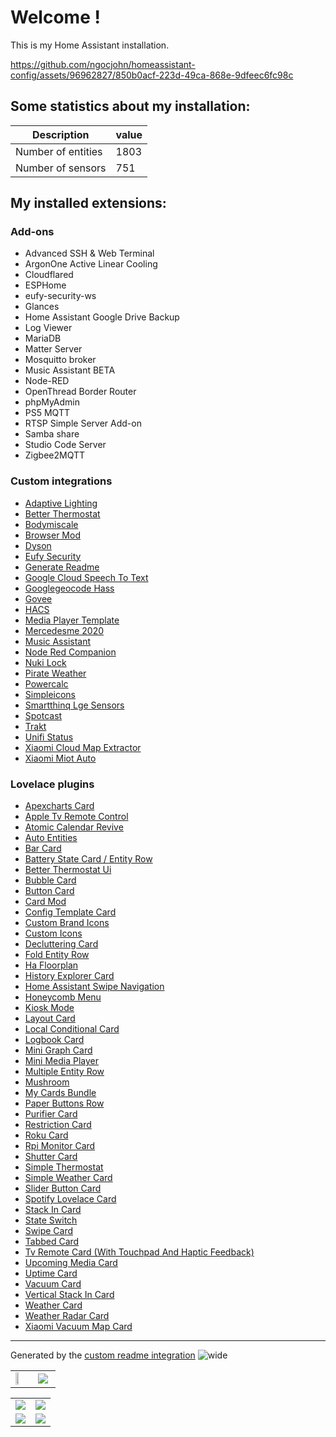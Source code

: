 # Welcome !

This is my Home Assistant installation.


https://github.com/ngocjohn/homeassistant-config/assets/96962827/850b0acf-223d-49ca-868e-9dfeec6fc98c



## Some statistics about my installation:

Description | value
-- | --
Number of entities | 1803
Number of sensors | 751


## My installed extensions:

### Add-ons
- Advanced SSH & Web Terminal
- ArgonOne Active Linear Cooling
- Cloudflared
- ESPHome
- eufy-security-ws
- Glances
- Home Assistant Google Drive Backup
- Log Viewer
- MariaDB
- Matter Server
- Mosquitto broker
- Music Assistant BETA
- Node-RED
- OpenThread Border Router
- phpMyAdmin
- PS5 MQTT
- RTSP Simple Server Add-on
- Samba share
- Studio Code Server
- Zigbee2MQTT

### Custom integrations
- [Adaptive Lighting](https://github.com/basnijholt/adaptive-lighting)
- [Better Thermostat](https://github.com/KartoffelToby/better_thermostat)
- [Bodymiscale](https://github.com/dckiller51/bodymiscale)
- [Browser Mod](https://github.com/thomasloven/hass-browser_mod)
- [Dyson](https://github.com/libdyson-wg/ha-dyson)
- [Eufy Security](https://github.com/fuatakgun/eufy_security)
- [Generate Readme](https://github.com/custom-components/readme)
- [Google Cloud Speech To Text](https://github.com/chatziko/ha-google-cloud-stt)
- [Googlegeocode Hass](https://github.com/gregoryduckworth/GoogleGeocode-HASS)
- [Govee](https://github.com/LaggAt/hacs-govee)
- [HACS](https://github.com/hacs/integration)
- [Media Player Template](https://github.com/Sennevds/media_player.template)
- [Mercedesme 2020](https://github.com/ReneNulschDE/mbapi2020)
- [Music Assistant](https://github.com/music-assistant/hass-music-assistant)
- [Node Red Companion](https://github.com/zachowj/hass-node-red)
- [Nuki Lock](https://github.com/kvj/hass_nuki_ng)
- [Pirate Weather](https://github.com/alexander0042/pirate-weather-ha)
- [Powercalc](https://github.com/bramstroker/homeassistant-powercalc)
- [Simpleicons](https://github.com/vigonotion/hass-simpleicons)
- [Smartthinq Lge Sensors](https://github.com/ollo69/ha-smartthinq-sensors)
- [Spotcast](https://github.com/fondberg/spotcast)
- [Trakt](https://github.com/dylandoamaral/trakt-integration)
- [Unifi Status](https://github.com/zvldz/unifi_status)
- [Xiaomi Cloud Map Extractor](https://github.com/PiotrMachowski/Home-Assistant-custom-components-Xiaomi-Cloud-Map-Extractor)
- [Xiaomi Miot Auto](https://github.com/al-one/hass-xiaomi-miot)

### Lovelace plugins
- [Apexcharts Card](https://github.com/RomRider/apexcharts-card)
- [Apple Tv Remote Control](https://github.com/madmicio/Apple-Tv-Card)
- [Atomic Calendar Revive](https://github.com/totaldebug/atomic-calendar-revive)
- [Auto Entities](https://github.com/thomasloven/lovelace-auto-entities)
- [Bar Card](https://github.com/custom-cards/bar-card)
- [Battery State Card / Entity Row](https://github.com/maxwroc/battery-state-card)
- [Better Thermostat Ui](https://github.com/KartoffelToby/better-thermostat-ui-card)
- [Bubble Card](https://github.com/Clooos/Bubble-Card)
- [Button Card](https://github.com/custom-cards/button-card)
- [Card Mod](https://github.com/thomasloven/lovelace-card-mod)
- [Config Template Card](https://github.com/iantrich/config-template-card)
- [Custom Brand Icons](https://github.com/elax46/custom-brand-icons)
- [Custom Icons](https://github.com/Mariusthvdb/custom-icons)
- [Decluttering Card](https://github.com/custom-cards/decluttering-card)
- [Fold Entity Row](https://github.com/thomasloven/lovelace-fold-entity-row)
- [Ha Floorplan](https://github.com/ExperienceLovelace/ha-floorplan)
- [History Explorer Card](https://github.com/alexarch21/history-explorer-card)
- [Home Assistant Swipe Navigation](https://github.com/zanna-37/hass-swipe-navigation)
- [Honeycomb Menu](https://github.com/Sian-Lee-SA/honeycomb-menu)
- [Kiosk Mode](https://github.com/NemesisRE/kiosk-mode)
- [Layout Card](https://github.com/thomasloven/lovelace-layout-card)
- [Local Conditional Card](https://github.com/PiotrMachowski/Home-Assistant-Lovelace-Local-Conditional-card)
- [Logbook Card](https://github.com/royto/logbook-card)
- [Mini Graph Card](https://github.com/kalkih/mini-graph-card)
- [Mini Media Player](https://github.com/kalkih/mini-media-player)
- [Multiple Entity Row](https://github.com/benct/lovelace-multiple-entity-row)
- [Mushroom](https://github.com/piitaya/lovelace-mushroom)
- [My Cards Bundle](https://github.com/AnthonMS/my-cards)
- [Paper Buttons Row](https://github.com/jcwillox/lovelace-paper-buttons-row)
- [Purifier Card](https://github.com/denysdovhan/purifier-card)
- [Restriction Card](https://github.com/iantrich/restriction-card)
- [Roku Card](https://github.com/iantrich/roku-card)
- [Rpi Monitor Card](https://github.com/ironsheep/lovelace-rpi-monitor-card)
- [Shutter Card](https://github.com/Deejayfool/hass-shutter-card)
- [Simple Thermostat](https://github.com/nervetattoo/simple-thermostat)
- [Simple Weather Card](https://github.com/kalkih/simple-weather-card)
- [Slider Button Card](https://github.com/custom-cards/slider-button-card)
- [Spotify Lovelace Card](https://github.com/custom-cards/spotify-card)
- [Stack In Card](https://github.com/custom-cards/stack-in-card)
- [State Switch](https://github.com/thomasloven/lovelace-state-switch)
- [Swipe Card](https://github.com/bramkragten/swipe-card)
- [Tabbed Card](https://github.com/kinghat/tabbed-card)
- [Tv Remote Card (With Touchpad And Haptic Feedback)](https://github.com/usernein/tv-card)
- [Upcoming Media Card](https://github.com/NemesisRE/upcoming-media-card)
- [Uptime Card](https://github.com/dylandoamaral/uptime-card)
- [Vacuum Card](https://github.com/denysdovhan/vacuum-card)
- [Vertical Stack In Card](https://github.com/ofekashery/vertical-stack-in-card)
- [Weather Card](https://github.com/bramkragten/weather-card)
- [Weather Radar Card](https://github.com/Makin-Things/weather-radar-card)
- [Xiaomi Vacuum Map Card](https://github.com/PiotrMachowski/lovelace-xiaomi-vacuum-map-card)




***

Generated by the [custom readme integration](https://github.com/custom-components/readme)
![wide](https://github.com/ngocjohn/hass-config/assets/96962827/0409cc53-6305-4f4b-8b51-9a4b44845a32)


<table>
  <tr>
    <td width="50%" ><img width="50%" src="https://github.com/ngocjohn/hass-config/assets/96962827/f31727f9-9061-4d83-b34e-5e430d75dd93"></td>
    <td width="50%" ><img src="https://github.com/ngocjohn/hass-config/assets/96962827/ef3c29a0-83f9-4a3c-98df-f63c49a30b48"></td>
  </tr>
</table>
<table>
  <tr>
    <td width="50%" ><img src="https://github.com/ngocjohn/hass-config/assets/96962827/75acc5d5-55b0-4085-8d40-49e1d74ac5ea">
    <td width="50%" ><img src="https://github.com/ngocjohn/hass-config/assets/96962827/de20c020-62e7-441c-8470-21faac1ac593">
  </tr>
  <tr>
    <td width="50%" ><img src="https://github.com/ngocjohn/hass-config/assets/96962827/475e8fdb-1e69-4cc7-becf-314877346108">
    <td width="50%" ><img src="https://github.com/ngocjohn/hass-config/assets/96962827/b2ec9dc9-24b3-408d-b13d-2f08abe442ef">
  </tr>
</table>

